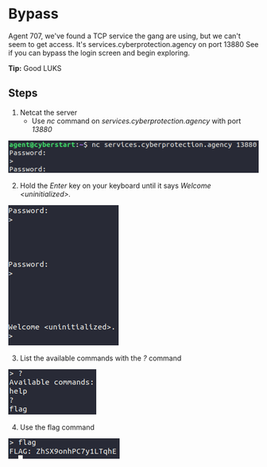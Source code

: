 # Bypass
Agent 707, we've found a TCP service the gang are using, but we can't seem to get access. It's services.cyberprotection.agency on port 13880 See if you can bypass the login screen and begin exploring.

**Tip:** Good LUKS

## Steps
1. Netcat the server
    - Use *nc* command on *services.cyberprotection.agency* with port *13880*

![source code](/assets/screenshots/hq-13-Bypass/step-1.png)

2. Hold the *Enter* key on your keyboard until it says *Welcome \<uninitialized>.*

![source code](/assets/screenshots/hq-13-Bypass/step-2.png)

3. List the available commands with the *?* command

![source code](/assets/screenshots/hq-13-Bypass/step-3.png)

4. Use the flag command

![source code](/assets/screenshots/hq-13-Bypass/step-4.png)